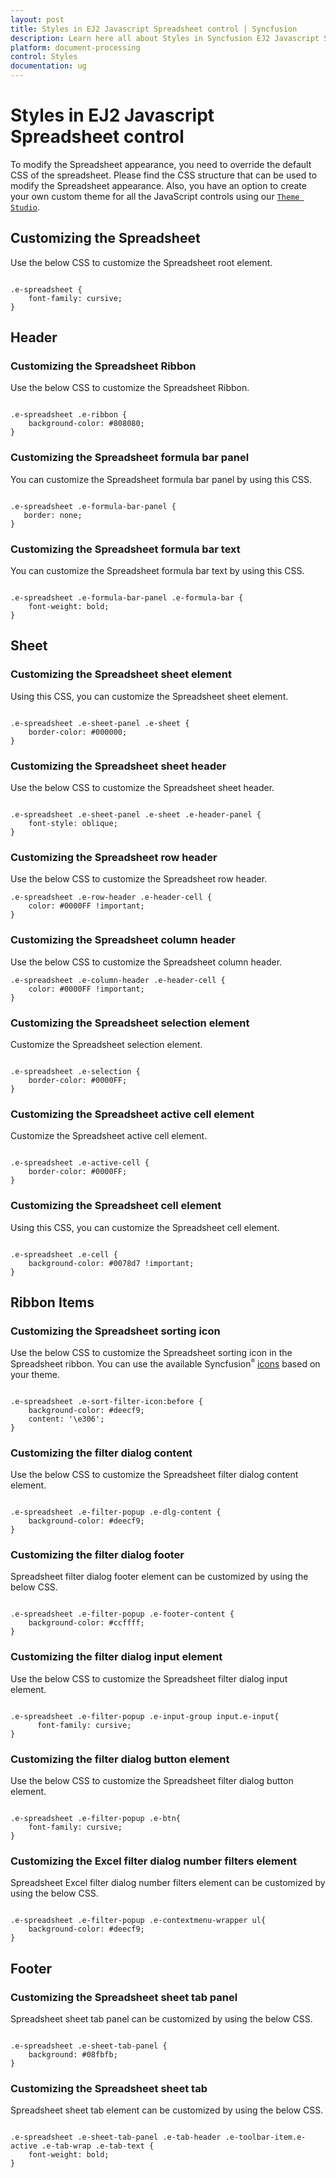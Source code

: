 ```yaml
---
layout: post
title: Styles in EJ2 Javascript Spreadsheet control | Syncfusion
description: Learn here all about Styles in Syncfusion EJ2 Javascript Spreadsheet control of Syncfusion Essential JS 2 and more.
platform: document-processing
control: Styles 
documentation: ug
---
```


# Styles in EJ2 Javascript Spreadsheet control

To modify the Spreadsheet appearance, you need to override the default CSS of the spreadsheet. Please find the CSS structure that can be used to modify the Spreadsheet appearance. Also, you have an option to create your own custom theme for all the JavaScript controls using our [`Theme Studio`](https://ej2.syncfusion.com/themestudio/?theme=material).

## Customizing the Spreadsheet

Use the below CSS to customize the Spreadsheet root element.

```

.e-spreadsheet {
    font-family: cursive;
}

```

## Header

### Customizing the Spreadsheet Ribbon

Use the below CSS to customize the Spreadsheet Ribbon.

```

.e-spreadsheet .e-ribbon {
    background-color: #808080;
}

```

### Customizing the Spreadsheet formula bar panel

You can customize the Spreadsheet formula bar panel by using this CSS.

```

.e-spreadsheet .e-formula-bar-panel {
   border: none;
}

```

### Customizing the Spreadsheet formula bar text

You can customize the Spreadsheet formula bar text by using this CSS.

```

.e-spreadsheet .e-formula-bar-panel .e-formula-bar {
    font-weight: bold;
}

```

## Sheet

### Customizing the Spreadsheet sheet element

Using this CSS, you can customize the Spreadsheet sheet element.

```

.e-spreadsheet .e-sheet-panel .e-sheet {
    border-color: #000000;
}

```

### Customizing the Spreadsheet sheet header

Use the below CSS to customize the Spreadsheet sheet header.

```

.e-spreadsheet .e-sheet-panel .e-sheet .e-header-panel {
    font-style: oblique;
}

```

### Customizing the Spreadsheet row header

Use the below CSS to customize the Spreadsheet row header.

```
.e-spreadsheet .e-row-header .e-header-cell {
    color: #0000FF !important;
}

```

### Customizing the Spreadsheet column header

Use the below CSS to customize the Spreadsheet column header.

```
.e-spreadsheet .e-column-header .e-header-cell {
    color: #0000FF !important;
}

```

### Customizing the Spreadsheet selection element

Customize the Spreadsheet selection element.

```

.e-spreadsheet .e-selection {
    border-color: #0000FF;
}

```

### Customizing the Spreadsheet active cell element

Customize the Spreadsheet active cell element.

```

.e-spreadsheet .e-active-cell {
    border-color: #0000FF;
}

```

### Customizing the Spreadsheet cell element

Using this CSS, you can customize the Spreadsheet cell element.

```

.e-spreadsheet .e-cell {
    background-color: #0078d7 !important;
}

```

## Ribbon Items

### Customizing the Spreadsheet sorting icon

Use the below CSS to customize the Spreadsheet sorting icon in the Spreadsheet ribbon. You can use the available Syncfusion<sup style="font-size:70%">&reg;</sup> [icons](https://ej2.syncfusion.com/documentation/appearance/icons/#material) based on your theme.

```

.e-spreadsheet .e-sort-filter-icon:before {
    background-color: #deecf9;
    content: '\e306';
}

```

### Customizing the filter dialog content

Use the below CSS to customize the Spreadsheet filter dialog content element.

```

.e-spreadsheet .e-filter-popup .e-dlg-content {
    background-color: #deecf9;
}

```

### Customizing the filter dialog footer

Spreadsheet filter dialog footer element can be customized by using the below CSS.

```

.e-spreadsheet .e-filter-popup .e-footer-content {
    background-color: #ccffff;
}

```

### Customizing the filter dialog input element

Use the below CSS to customize the Spreadsheet filter dialog input element.

```

.e-spreadsheet .e-filter-popup .e-input-group input.e-input{
      font-family: cursive;
}

```

### Customizing the filter dialog button element

Use the below CSS to customize the Spreadsheet filter dialog button element.

```

.e-spreadsheet .e-filter-popup .e-btn{
    font-family: cursive;
}

```

### Customizing the Excel filter dialog number filters element

Spreadsheet Excel filter dialog number filters element can be customized by using the below CSS.

```

.e-spreadsheet .e-filter-popup .e-contextmenu-wrapper ul{
    background-color: #deecf9;
}

```

## Footer

### Customizing the Spreadsheet sheet tab panel

Spreadsheet sheet tab panel can be customized by using the below CSS.

```

.e-spreadsheet .e-sheet-tab-panel {
    background: #08fbfb;
}

```

### Customizing the Spreadsheet sheet tab

Spreadsheet sheet tab element can be customized by using the below CSS.

```

.e-spreadsheet .e-sheet-tab-panel .e-tab-header .e-toolbar-item.e-active .e-tab-wrap .e-tab-text {
    font-weight: bold;
}

```